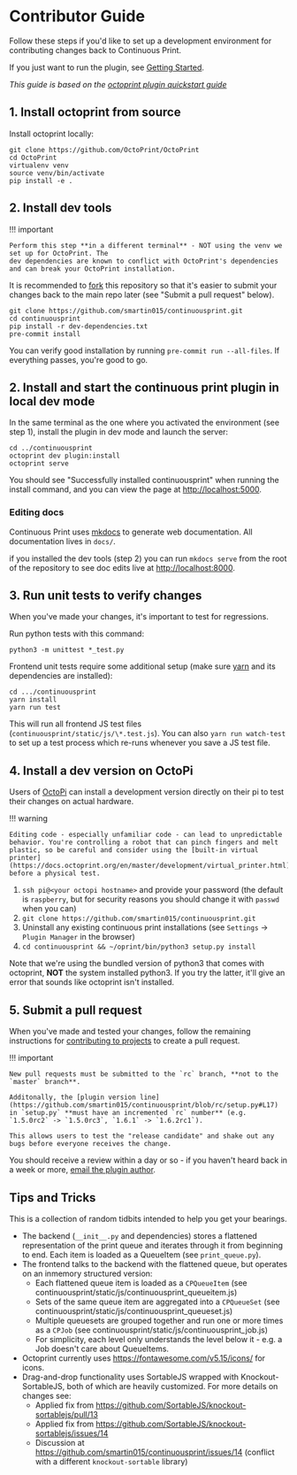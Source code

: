 # Contributor Guide

Follow these steps if you'd like to set up a development environment for contributing changes back to Continuous Print.

If you just want to run the plugin, see [Getting Started](/getting-started/).

*This guide is based on the [octoprint plugin quickstart guide](https://docs.octoprint.org/en/master/plugins/gettingstarted.html)*

## 1. Install octoprint from source

Install octoprint locally:

```shell
git clone https://github.com/OctoPrint/OctoPrint
cd OctoPrint
virtualenv venv
source venv/bin/activate
pip install -e .
```

## 2. Install dev tools

!!! important

    Perform this step **in a different terminal** - NOT using the venv we set up for OctoPrint. The
    dev dependencies are known to conflict with OctoPrint's dependencies and can break your OctoPrint installation.

It is recommended to [fork](https://docs.github.com/en/get-started/quickstart/fork-a-repo) this repository so that it's easier to submit your changes back to the main repo later (see "Submit a pull request" below).

```
git clone https://github.com/smartin015/continuousprint.git
cd continuousprint
pip install -r dev-dependencies.txt
pre-commit install
```

You can verify good installation by running `pre-commit run --all-files`. If everything passes, you're good to go.

## 2. Install and start the continuous print plugin in local dev mode

In the same terminal as the one where you activated the environment (see step 1), install the plugin in dev mode and launch the server:

```shell
cd ../continuousprint
octoprint dev plugin:install
octoprint serve
```

You should see "Successfully installed continuousprint" when running the install command, and you can view the page at [http://localhost:5000](http://localhost:5000).

### Editing docs

Continuous Print uses [mkdocs](https://www.mkdocs.org/) to generate web documentation. All documentation lives in `docs/`.

if you installed the dev tools (step 2) you can run `mkdocs serve` from the root of the repository to see doc edits live at [http://localhost:8000](http://localhost:8000).

## 3. Run unit tests to verify changes

When you've made your changes, it's important to test for regressions. 

Run python tests with this command:

```
python3 -m unittest *_test.py
```

Frontend unit tests require some additional setup (make sure [yarn](https://classic.yarnpkg.com/lang/en/docs/install/#debian-stable) and its dependencies are installed):

```
cd .../continuousprint
yarn install
yarn run test
```

This will run all frontend JS test files (`continuousprint/static/js/\*.test.js`). You can also `yarn run watch-test` to set up a test process which re-runs whenever you save a JS test file.

## 4. Install a dev version on OctoPi

Users of [OctoPi](https://octoprint.org/download/) can install a development version directly on their pi to test their changes on actual hardware.

!!! warning

    Editing code - especially unfamiliar code - can lead to unpredictable behavior. You're controlling a robot that can pinch fingers and melt plastic, so be careful and consider using the [built-in virtual printer](https://docs.octoprint.org/en/master/development/virtual_printer.html) before a physical test.

1. `ssh pi@<your octopi hostname>` and provide your password (the default is `raspberry`, but for security reasons you should change it with `passwd` when you can)
1. `git clone https://github.com/smartin015/continuousprint.git`
1. Uninstall any existing continuous print installations (see `Settings` -> `Plugin Manager` in the browser)
1. `cd continuousprint && ~/oprint/bin/python3 setup.py install`

Note that we're using the bundled version of python3 that comes with octoprint, **NOT** the system installed python3. If you try the latter, it'll give an error that sounds like octoprint isn't installed.

## 5. Submit a pull request 

When you've made and tested your changes, follow the remaining instructions for [contributing to projects](https://docs.github.com/en/get-started/quickstart/contributing-to-projects) to create a pull request. 

!!! important

    New pull requests must be submitted to the `rc` branch, **not to the `master` branch**. 
    
    Additonally, the [plugin version line](https://github.com/smartin015/continuousprint/blob/rc/setup.py#L17) in `setup.py` **must have an incremented `rc` number** (e.g. `1.5.0rc2` -> `1.5.0rc3`, `1.6.1` -> `1.6.2rc1`).
    
    This allows users to test the "release candidate" and shake out any bugs before everyone receives the change.

You should receive a review within a day or so - if you haven't heard back in a week or more, [email the plugin author](https://github.com/smartin015/continuousprint/blob/master/setup.py#L27).

## Tips and Tricks

This is a collection of random tidbits intended to help you get your bearings.

* The backend (`__init__.py` and dependencies) stores a flattened representation of the print queue and
  iterates through it from beginning to end. Each item is loaded as a QueueItem (see `print_queue.py`).
* The frontend talks to the backend with the flattened queue, but operates on an inmemory structured version:
    * Each flattened queue item is loaded as a `CPQueueItem` (see continuousprint/static/js/continuousprint_queueitem.js)
    * Sets of the same queue item are aggregated into a `CPQueueSet` (see continuousprint/static/js/continuousprint_queueset.js)
    * Multiple queuesets are grouped together and run one or more times as a `CPJob` (see continuousprint/static/js/continuousprint_job.js)
    * For simplicity, each level only understands the level below it - e.g. a Job doesn't care about QueueItems.
* Octoprint currently uses https://fontawesome.com/v5.15/icons/ for icons.
* Drag-and-drop functionality uses SortableJS wrapped with Knockout-SortableJS, both of which are heavily customized. For more details on changes see:
    * Applied fix from https://github.com/SortableJS/knockout-sortablejs/pull/13
    * Applied fix from https://github.com/SortableJS/knockout-sortablejs/issues/14
    * Discussion at https://github.com/smartin015/continuousprint/issues/14 (conflict with a different `knockout-sortable` library)
